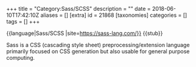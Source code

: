+++
title = "Category:Sass/SCSS"
description = ""
date = 2018-06-10T17:42:10Z
aliases = []
[extra]
id = 21868
[taxonomies]
categories = []
tags = []
+++

{{language|Sass/SCSS
|site=https://sass-lang.com/}}
{{stub}}

Sass is a CSS (cascading style sheet) preprocessing/extension language primarily focused on CSS generation but also usable for general purpose computing.
